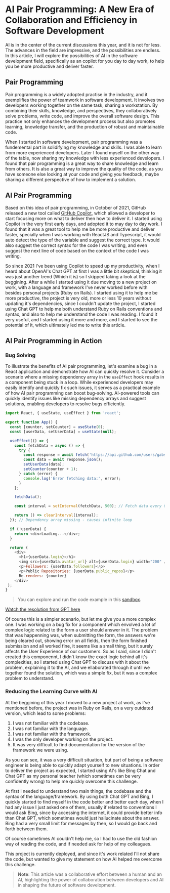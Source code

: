 # AI Pair Programming: A New Era of Collaboration and Efficiency in Software Development

AI is in the center of the current discussions this year, and it is not for less. The advances in the field are impressive, and the possibilities are endless. In this article, I will explore the possibilities of AI in the software development field, specifically as an copilot for you day to day work, to help you be more productive and deliver faster.

<!-- ## Table of Contents -->
## Pair Programming

Pair programming is a widely adopted practise in the industry, and it exemplifies the power of teamwork in software development. It involves two developers working together on the same task, sharing a workstation. By combining their skills, knowledge, and perspectives, they collaboratively solve problems, write code, and improve the overall software design. This practice not only enhances the development process but also promotes learning, knowledge transfer, and the production of robust and maintainable code.

When I started in software development, pair programming was a fundemental part in solidifying my knowledge and skills. I was able to learn from more experienced developers. Later I found myself on the other way of the table, now sharing my knowledge with less experienced developers. I found that pair programming is a great way to share knowledge and learn from others. It is also a great way to improve the quality of the code, as you have someone else looking at your code and giving you feedback, maybe sharing a different perspective of how to implement a solution.

## AI Pair Programming

Based on this idea of pair programming, in October of 2021, GitHub released a new tool called [GitHub Copilot](https://github.com/features/copilot), which allowed a developer to start focusing more on what to deliver then how to deliver it. I started using Copilot in the very first early days, and adopted it to may day to day work. I found that it was a great tool to help me be more productive and deliver faster, specially when I was working with ReactJS and Typescript, it would auto detect the type of the variable and suggest the correct type. It would also suggest the correct syntax for the code I was writing, and even suggest the next line of code based on the context of the code I was writing.

So since 2021 I've been using Copilot to speed up my productivity, when I heard about OpenAI's Chat GPT at first I was a little bit skeptical, thinking it was just another trend (Which it is) so I skipped taking a look at the beggining. After a while I started using it due moving to a new project on work, with a language and framework I've never worked before with besides personal projects (Ruby on Rails). I started using it to help me be more productive, the project is very old, more or less 10 years without updating it's dependencies, since I couldn't update the project, I started using Chat GPT to help me both understand Ruby on Rails conventions and syntax, and also to help me understand the code I was reading. I found it very useful, and I started using it more and more, and I started to see the potential of it, which ultimately led me to write this article.

## AI Pair Programming in Action

### Bug Solving

To illustrate the benefits of AI pair programming, let's examine a bug in a React application and demonstrate how AI can quickly resolve it. Consider a scenario where a missing dependency array in the `useEffect` hook results in a component being stuck in a loop. While experienced developers may easily identify and quickly fix such issues, it serves as a practical example of how AI pair programming can boost bug-solving. AI-powered tools can quickly identify issues like missing dependency arrays and suggest solutions, enabling developers to resolve bugs efficiently.


```javascript
import React, { useState, useEffect } from 'react';

export function App() {
  const [counter, setCounter] = useState(0);
  const [userData, setUserData] = useState(null);

  useEffect(() => {
    const fetchData = async () => {
      try {
        const response = await fetch('https://api.github.com/users/gabssanto');
        const data = await response.json();
        setUserData(data);
        setCounter(counter + 1);
      } catch (error) {
        console.log('Error fetching data:', error);
      }
    };

    fetchData();

    const interval = setInterval(fetchData, 500); // Fetch data every 0.5 seconds

    return () => clearInterval(interval);
  }); // Dependency array missing - causes infinite loop

  if (!userData) {
    return <div>Loading...</div>;
  }

  return (
    <div>
      <h1>{userData.login}</h1>
      <img src={userData.avatar_url} alt={userData.login} width="200" />
      <p>Followers: {userData.followers}</p>
      <p>Public Repositories: {userData.public_repos}</p>
      Re-renders: {counter}
    </div>
 );
}

```

> You can explore and run the code example in this [sandbox](https://1482073.playcode.io/).

[Watch the resolution from GPT here](assets/UseEffectGPTFix.mov)

Of course this is a simpler scenario, but let me give you a more complex one. I was working on a bug fix for a component which envolved a lot of complex logic related to the form a user should answer in it. The problem that was happenning was, when submitting the form, the answers we're being cleared out, showing error on all fields, then the form finished submission and all worked fine, it seems like a small thing, but it surely affects the User Experience of our customers. So as I said, since I didn't created this componennt, I didn't know the exact logic behind all it's complexities, so I started using Chat GPT to discuss with it about the problem, explaining it to the AI, and we ellaborated through it until we together found the solution, which was a simple fix, but it was a complex problem to understand.

###  Reducing the Learning Curve with AI

At the beggining of this year I moved to a new project at work, as I've mentioned before, the project was in Ruby on Rails, on a very outdated version, which lead to some problems:

1. I was not familiar with the codebase.
2. I was not familiar with the language.
3. I was not familiar with the framework.
4. I was the only developer working on the project.
5. It was very difficult to find documentation for the version of the framework we were using.

As you can see, it was a very difficult situation, but part of being a software engineer is being able to quickly adapt yourself to new situations. In order to deliver the project as expected, I started using AI's like Bing Chat and Chat GPT as my personal teacher (which sometimes can be very confidently wrong) to help me quickly overcome this challenge.

At first I needed to understand two main things, the codebase and the syntax of the language/framework. By using both Chat GPT and Bing, I quickly started to find myself in the code better and better each day, when I had any issue I just asked one of them, usually if related to conventions I would ask Bing, since by accessing the internet, it could provide better info than Chat GPT, which sometimes would just hallucinate about the answer. Bing had a very small limit for messages by then, so I would go back and forth between them.

Of course sometimes AI couldn't help me, so I had to use the old fashion way of reading the code, and if needed ask for help of my colleagues.

This project is currently deployed, and since it's work related I'll not share the code, but wanted to give my statement on how AI helped me overcome this challenge.

<!-- ### Code Generation and Snippet Suggestions: AI at Work

### Competitive Advantage through AI Expertise

### AI in Teaching Computer Science: A New Approach

## Conclusion: Embracing the Future of Software Development -->

<!-- ### Ethical Concerns  -->

<!-- Talk about not to use entire files, to use mainly for getting help on snippets if needed, but try to explain the problem instead, to get the answer -->

> **Note**: This article was a collaborative effort between a human and an AI, highlighting the power of collaboration between developers and AI in shaping the future of software development.




<!-- This tool is an AI-powered pair programmer that helps you write code faster and with less effort. It is powered by OpenAI's GPT-3, a powerful language prediction model. This tool is integrated with Visual Studio Code and GitHub Codespaces, and it can be used with other editors through the GitHub Copilot extension. -->

<!-- In the ever-evolving world of technology, have you ever wondered how Artificial Intelligence (AI) could revolutionize the way we approach software development? AI has emerged as a powerful tool that empowers developers to enhance their skills and capabilities. With its wide range of possibilities and applications, AI is transforming the way we approach development tasks, unlocking new opportunities for innovation. Although the fast pace of AI progress may render this article outdated soon, it serves as an excellent starting point for understanding the current state of AI and its potential to enhance the developer experience.

## Unleashing the Power of Teamwork: An Introduction to Pair Programming

Pair programming, a widely adopted practice in the industry, exemplifies the power of teamwork in creating high-quality code. It involves two developers working together on the same task, sharing a single workstation. By combining their skills, knowledge, and perspectives, they collaboratively solve problems, write code, and improve the overall software design. This practice not only enhances the development process but also promotes learning, knowledge transfer, and the production of robust and maintainable code.

## Unleashing the Power of AI in Pair Programming

AI pair programming combines the expertise of human developers with the capabilities of AI models like OpenAI's GPT-3, a powerful language prediction model. This collaboration enables a synergistic coding experience. By working together, human developers and AI can tackle complex programming challenges more efficiently, improving code quality, productivity, and learning opportunities. However, it's important to note that AI should be seen as a **Copilot** rather than the main driver. AI is not here to replace human developers, but rather to assist them in becoming more productive and efficient.

### Code Analysis and Bug Resolution: An Illustration

To illustrate the benefits of AI pair programming, let's examine a bug in a React application and demonstrate how AI can quickly resolve it. Consider a scenario where a missing dependency array in the `useEffect` hook results in a component being stuck in a loop. While experienced developers may easily identify and rectify such issues, it serves as a practical example of how AI pair programming can expedite bug-solving. AI-powered tools can quickly identify issues like missing dependency arrays and suggest solutions, enabling developers to resolve bugs efficiently.

In the given React code snippet, the `useEffect` hook lacks a dependency array, causing the effect to be invoked on every render, resulting in an infinite loop. An AI-powered pair programming tool can quickly identify this issue and suggest adding the missing dependency array, allowing the developer to resolve the bug efficiently.

```javascript
import React, { useState, useEffect } from 'react';

export function App() {
  const [counter, setCounter] = useState(0);
  const [userData, setUserData] = useState(null);

  useEffect(() => {
    const fetchData = async () => {
      try {
        const response = await fetch('https://api.github.com/users/gabssanto');
        const data = await response.json();
        setUserData(data);
        setCounter(counter + 1);
      } catch (error) {
        console.log('Error fetching data:', error);
      }
    };

    fetchData();

    const interval = setInterval(fetchData, 500); // Fetch data every 0.5 seconds

    return () => clearInterval(interval);
  }); // Dependency array missing - causes infinite loop

  if (!userData) {
    return <div>Loading...</div>;
  }

  return (
    <div>
      <h1>{userData.login}</h1>
      <img src={userData.avatar_url} alt={userData.login} width="200" />
      <p>Followers: {userData.followers}</p>
      <p>Public Repositories: {userData.public_repos}</p>
      Re-renders: {counter}
    </div>
 );
}

```

> You can explore and run the code example in this [sandbox](https://1482073.playcode.io/).

By utilizing AI in pair programming, developers can benefit from code analysis and bug resolution capabilities that aid in delivering more efficient and bug-free code.

### Reducing the Learning Curve with AI

AI can significantly reduce the learning curve associated with new technologies. When learning a new framework or language, AI can assist with syntax and code structure, allowing developers to focus on concepts and logic rather than intricate details. For example, in my personal experience, while learning an older version of Ruby on Rails (RoR), I utilized AI to understand the syntax and code structure quickly. This approach expedited my learning process as I could concentrate on grasping the concepts and logic behind the code.

Similarly, tools like GitHub Copilot integrated with code editors can assist developers in understanding language syntax and framework conventions. By leveraging AI, developers can expedite their ability to learn syntax and conventions, ultimately improving the quality of the code they deliver.

### Code Generation and Snippet Suggestions: AI at Work

Another valuable application of AI in pair programming is code generation. Tools like GitHub Copilot can generate code snippets based on the context and requirements, accelerating the development process. For instance, in Ruby, using a comment to ask for the desired output or functionality can prompt Copilot to generate the corresponding code snippet. Here's an example:

```ruby
# Returns the name of the user
def name
  @name
end

# Generate expect for url that matches users/gabssanto?secret_key= but secret key is variable
expect(url).to match(/users\/gabssanto\?secret_key=(.*)/)
```

In React development, Copilot excels at generating code templates for common scenarios, such as a `useEffect` hook with a dependency array. Here's an example:

```javascript
useEffect(() => {
  // Code here
}, []); // Dependency array
```

By using AI-generated code snippets as a starting point, developers can save time and effort, allowing them to focus on refining and specifying the code for their specific needs.

### Competitive Advantage through AI Expertise

As AI continues to advance, leveraging its power to enhance developers' productivity will become a competitive advantage. The ability to effectively utilize AI tools will differentiate developers in the future, enabling them to deliver more value to their organizations. Similar to the significance of proficiently searching on Google today, AI expertise will be a skill that significantly impacts day-to-day work. Mastering AI applications will empower developers to excel and stand out in their roles.

## AI in Teaching Computer Science: A New Approach

AI can also play a role in teaching computer science. For example, students can use AI models like OpenAI's GPT-3 to ask questions and gain a deeper understanding of concepts and problem-solving techniques. However, in teaching scenarios, it's important to establish boundaries and guidelines to ensure that students actively engage in problem-solving rather than relying solely on AI-generated code. One approach is to present the AI as a "Professor" who can provide mental models and explanations without directly giving solutions or code. This encourages students to develop their problem-solving skills and fosters a deeper understanding of the subject matter.

## Conclusion: Embracing the Future of Software Development

In conclusion, AI pair programming is a collaborative approach that combines the expertise of human developers with the analytical power of AI models. By working in tandem, developers and AI can enhance problem-solving abilities, accelerate learning curves, and deliver high-quality code more efficiently. The fusion of human ingenuity and AI's capabilities paves the way for groundbreaking advancements in software development. Embracing AI pair programming will be essential for developers who strive to stay ahead in an increasingly competitive industry.
 -->

